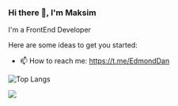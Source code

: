 ### Hi there 👋, I'm Maksim
I'm a FrontEnd Developer



Here are some ideas to get you started:


- 📫 How to reach me: https://t.me/EdmondDan



![Top Langs](https://github-readme-stats.vercel.app/api/top-langs/?username=EdmondDantess&layout=compact)



![](https://komarev.com/ghpvc/?username=EdmondDantess)